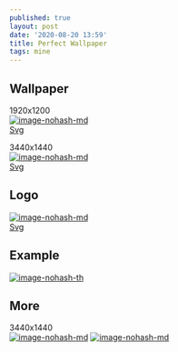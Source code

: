 ```yaml
---
published: true
layout: post
date: '2020-08-20 13:59'
title: Perfect Wallpaper
tags: mine 
---
```

## Wallpaper

1920x1200  
[![image-nohash-md](https://images.weserv.nl/?url=https://i.imgur.com/MQkBivAl.jpg)](https://images.weserv.nl/?url=https://i.imgur.com/MQkBivA.jpg)  
[Svg](/media/perfectWallpaper3_1920x1200.svg)

3440x1440  
[![image-nohash-md](https://images.weserv.nl/?url=https://i.imgur.com/T6lkccZl.jpg)](https://images.weserv.nl/?url=https://i.imgur.com/T6lkccZ.jpg)  
[Svg](/media/perfectWallpaper3_3440x1440.svg)

## Logo
[![image-nohash-md](https://images.weserv.nl/?url=https://i.imgur.com/WBTpyJJ.png)](https://images.weserv.nl/?url=https://i.imgur.com/iaXsCAz.png)  
[Svg](/media/perfectLogo.svg)

## Example
[![image-nohash-th](https://images.weserv.nl/?url=https://i.imgur.com/H1t9auv.png)](https://images.weserv.nl/?url=https://i.imgur.com/pEmHm7F.png)

## More 
3440x1440  
[![image-nohash-md](https://images.weserv.nl/?url=https://i.imgur.com/zeazRfol.png)](https://images.weserv.nl/?url=https://i.imgur.com/zeazRfo.png)
[![image-nohash-md](https://images.weserv.nl/?url=https://i.imgur.com/9Trnd8Fl.png)](https://images.weserv.nl/?url=https://i.imgur.com/9Trnd8F.png)

